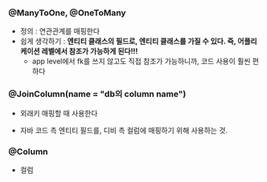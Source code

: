 ### @ManyToOne, @OneToMany

- 정의 : 연관관계를 매핑한다
- 쉽게 생각하기 : **엔티티 클래스의 필드로, 엔티티 클래스를 가질 수 있다. 즉, 어플리케이션 레벨에서 참조가 가능하게 된다!!!**
  - app level에서 fk를 쓰지 않고도 직접 참조가 가능하니까, 코드 사용이 훨씬 편하다



### @JoinColumn(name = "db의 column name")

- 외래키 매핑할 때 사용한다

- 자바 코드 측 엔티티 필드를, 디비 측 컬럼에 매핑하기 위해 사용하는 것. 

### @Column

- 컬럼